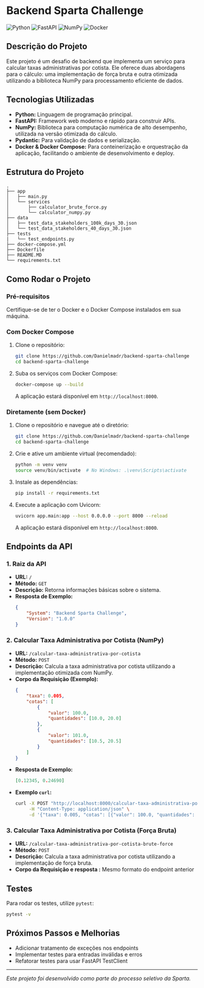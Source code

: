 # Backend Sparta Challenge

![Python](https://img.shields.io/badge/Python-3776AB?style=for-the-badge&logo=python&logoColor=white)
![FastAPI](https://img.shields.io/badge/FastAPI-009688?style=for-the-badge&logo=fastapi&logoColor=white)
![NumPy](https://img.shields.io/badge/NumPy-013243?style=for-the-badge&logo=numpy&logoColor=white)
![Docker](https://img.shields.io/badge/Docker-2496ED?style=for-the-badge&logo=docker&logoColor=white)

## Descrição do Projeto

Este projeto é um desafio de backend que implementa um serviço para calcular taxas administrativas por cotista. Ele oferece duas abordagens para o cálculo: uma implementação de força bruta e outra otimizada utilizando a biblioteca NumPy para processamento eficiente de dados.

## Tecnologias Utilizadas

*   **Python:** Linguagem de programação principal.
*   **FastAPI:** Framework web moderno e rápido para construir APIs.
*   **NumPy:** Biblioteca para computação numérica de alto desempenho, utilizada na versão otimizada do cálculo.
*   **Pydantic:** Para validação de dados e serialização.
*   **Docker & Docker Compose:** Para conteinerização e orquestração da aplicação, facilitando o ambiente de desenvolvimento e deploy.

## Estrutura do Projeto

```
. 
├── app
│   ├── main.py
│   └── services
│       ├── calculator_brute_force.py
│       └── calculator_numpy.py
├── data
│   ├── test_data_stakeholders_100k_days_30.json
│   └── test_data_stakeholders_40_days_30.json
├── tests
|   └── test_endpoints.py
├── docker-compose.yml
├── Dockerfile
├── README.MD
└── requirements.txt
```
## Como Rodar o Projeto

### Pré-requisitos

Certifique-se de ter o Docker e o Docker Compose instalados em sua máquina.

### Com Docker Compose

1.  Clone o repositório:
    ```bash
    git clone https://github.com/Danielmadr/backend-sparta-challenge
    cd backend-sparta-challenge
    ```
2.  Suba os serviços com Docker Compose:
    ```bash
    docker-compose up --build
    ```
    A aplicação estará disponível em `http://localhost:8000`.

### Diretamente (sem Docker)

1.  Clone o repositório e navegue até o diretório:
    ```bash
    git clone https://github.com/Danielmadr/backend-sparta-challenge
    cd backend-sparta-challenge
    ```
2.  Crie e ative um ambiente virtual (recomendado):
    ```bash
    python -m venv venv
    source venv/bin/activate  # No Windows: .\venv\Scripts\activate
    ```
3.  Instale as dependências:
    ```bash
    pip install -r requirements.txt
    ```
4.  Execute a aplicação com Uvicorn:
    ```bash
    uvicorn app.main:app --host 0.0.0.0 --port 8000 --reload
    ```
    A aplicação estará disponível em `http://localhost:8000`.

## Endpoints da API

### 1. Raiz da API

*   **URL:** `/`
*   **Método:** `GET`
*   **Descrição:** Retorna informações básicas sobre o sistema.
*   **Resposta de Exemplo:**
    ```json
    {
        "System": "Backend Sparta Challenge",
        "Version": "1.0.0"
    }
    ```

### 2. Calcular Taxa Administrativa por Cotista (NumPy)

*   **URL:** `/calcular-taxa-administrativa-por-cotista`
*   **Método:** `POST`
*   **Descrição:** Calcula a taxa administrativa por cotista utilizando a implementação otimizada com NumPy.
*   **Corpo da Requisição (Exemplo):**
    ```json
    {
        "taxa": 0.005,
        "cotas": [
            {
                "valor": 100.0,
                "quantidades": [10.0, 20.0]
            },
            {
                "valor": 101.0,
                "quantidades": [10.5, 20.5]
            }
        ]
    }
    ```
*   **Resposta de Exemplo:**
    ```json
    [0.12345, 0.24690]
    ```
*   **Exemplo `curl`:**
    ```bash
    curl -X POST "http://localhost:8000/calcular-taxa-administrativa-por-cotista" \
         -H "Content-Type: application/json" \
         -d '{"taxa": 0.005, "cotas": [{"valor": 100.0, "quantidades": [10.0, 20.0]}, {"valor": 101.0, "quantidades": [10.5, 20.5]}]}'
    ```

### 3. Calcular Taxa Administrativa por Cotista (Força Bruta)

*   **URL:** `/calcular-taxa-administrativa-por-cotista-brute-force`
*   **Método:** `POST`
*   **Descrição:** Calcula a taxa administrativa por cotista utilizando a implementação de força bruta.
*   **Corpo da Requisição e resposta :** Mesmo formato do endpoint anterior
    
## Testes

Para rodar os testes, utilize `pytest`:

```bash
pytest -v
```

## Próximos Passos e Melhorias

- Adicionar tratamento de exceções nos endpoints
- Implementar testes para entradas inválidas e erros
- Refatorar testes para usar FastAPI TestClient

---

*Este projeto foi desenvolvido como parte do processo seletivo da Sparta.*